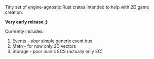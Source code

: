 Tiny set of engine-agnostic Rust crates intended to help with 2D game creation.

**Very early release ;)**

Currently includes:
1. Events - uber simple generic event bus
1. Math - for now only 2D vectors
1. Storage - poor man's ECS (actually only EC)